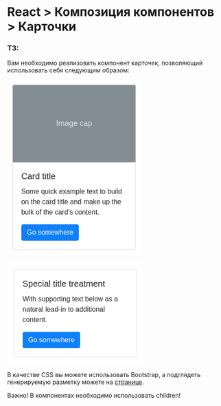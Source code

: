 React > Композиция компонентов > Карточки
===
### ТЗ:

Вам необходимо реализовать компонент карточек, позволяющий использовать себя следующим образом:

![](./assetsForREADME/card1.png)

![](./assetsForREADME/card2.png)

В качестве CSS вы можете использовать Bootstrap, а подглядеть генерируемую разметку можете на [странице]( https://getbootstrap.com/docs/4.3/components/card/).

Важно! В компонентах необходимо использовать children!
